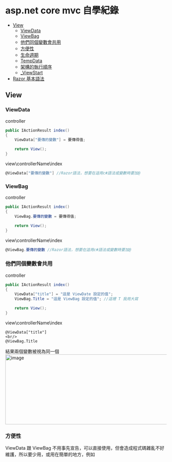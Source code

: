 # asp.net core mvc 自學紀錄
- [View](#view)
  - [ViewData](#viewdata)
  - [ViewBag](viewdbag)
  - [他們同個變數會共用](#他們同個變數會共用)
  - [方便性](#方便性)
  - [生命週期](#生命週期)
  - [TempData](#tempdata)
  - [架構的執行順序](#架構的執行順序)
  - [_ViewStart](#viewstart)
- [Razor 基本語法](#razor-基本語法)
## View
### ViewData
controller
```cs
public IActionResult index()
{
    ViewData["要傳的變數"] = 要傳得值;

    return View();
}
```
view\controllerName\index
```cs
@ViewData["要傳的變數"] //Razor語法，想要在這用c#語法或變數時要加@
```
### ViewBag
controller
```cs
public IActionResult index()
{
    ViewBag.要傳的變數 = 要傳得值;

    return View();
}
```
view\controllerName\index
```cs
@ViewBag.要傳的變數 //Razor語法，想要在這用c#語法或變數時要加@
```
### 他們同個變數會共用
controller
```cs
public IActionResult index()
{
    ViewData["title"] = "這是 ViewDate 設定的值";
    ViewBag.Title = "這是 ViewBag 設定的值"; //這裡 T 我用大寫

    return View();
}
```
view\controllerName\index
```cshtml
@ViewData["title"]
<br/>
@ViewBag.Title
```
結果兩個變數被視為同一個<br/>
<img width="675" height="218" alt="image" src="https://github.com/user-attachments/assets/e637c555-66a4-49a4-b7d1-dcc55a29e829" />
### 方便性
ViewData 跟 ViewBag 不用事先宣告，可以直接使用，但會造成程式碼雜亂不好維護，所以要少用，或用在簡單的地方，例如<title/><br/>
! 注意 ! ViewData 稍微嚴謹一點
```cs
public IActionResult Index()
{
    ViewData["number1"] = 10;
    int ViewDataNum = 10 + (int)ViewData["number1"]; //ViewData 比較嚴謹，要給型別

    ViewBag.number2 = 10;
    int ViewBagNum = 10 + ViewBag.number2;

    return View();
}
```
### 生命週期
兩個的生命週期只有一個 request，下一個 request 又是新的變數，例如我在另一個 view 使用 @ViewData["number1"]，雖然我有先載入 index 頁面，但另一個 view 就是另一個 request 了，所以另一個 view 印不出 ViewData["number1"] 的值
###TempData
用起來跟 ViewData 差不多
```cs
public IActionResult index()
{
    TempData["Temp"] = "這是 Temp 設定的值";

    return View();
}
```
他預設的生命週期是使用過一次才會消失，例如我在另一個 view 使用 @TempData["Temp"]，然後先載入 index 頁面(index 的 view 沒有印 TempData)，在載入另一個 view，TempData就出來了，但我重新整理後又不見了，因為 TempData 使用過一次就會消失，除非再載入 index 一次<br/>
先去 Home 再去 Privacy<br/>
<img width="807" height="277" alt="image" src="https://github.com/user-attachments/assets/f23d1b81-129b-4bed-a222-1d92fd2615ce" /><br/>
重新整理<br/>
<img width="781" height="297" alt="image" src="https://github.com/user-attachments/assets/ba460bd9-00f1-43ba-b1b9-4c2a4ced5c3c" /><br/>
但只要加上 TempData.Keep() 就能讓他再存在一次
```cs
public IActionResult Privacy()
{
    TempData.Keep("Temp");

    return View();
}
```
先去 Home 再去 Privacy，不管重新整理幾次他都還在，可是這時候如果我讓另一個頁面也使用 Temp，而且沒有 TempData.Keep()，他就只會出現一次，重新整理或回到 Privacy 都不會出現 Temp 了，除非回到 Home 重新設定<br/>
```cshtml
@TempData["Temp"]
```
View2 頁面<br/>
<img width="652" height="242" alt="image" src="https://github.com/user-attachments/assets/0c706422-db24-4a5f-b24a-386b032277aa" /><br/>
重新整理<br/>
<img width="778" height="320" alt="image" src="https://github.com/user-attachments/assets/74e2cdee-f6b9-4555-871b-631225377ce0" /><br/>
回到 Privacy 頁面<br/>
<img width="782" height="308" alt="image" src="https://github.com/user-attachments/assets/5993e569-8ade-484e-86bb-50e05b2aabe3" />
### 架構的執行順序
request > Controller > View > Layout(主版型)
### _ViewStart
設定主板型(版型放在View\Shared)
View\_ViewStart
```cshtml
@{
    var controller = ViewContext.RouteData.Values["controller"].ToString();

    if(controller == "Demo")
    {
        Layout = "_DemoLayout";
    }
    else
    {
        Layout = "_Layout";
    }
}
```
View\Shared\_DemoLayout
```cdhtml
<a class="navbar-brand" asp-area="" asp-controller="Home" asp-action="Index">Demo</a> //讓左上角標題變Demo
```
<img width="1346" height="371" alt="image" src="https://github.com/user-attachments/assets/8c5a974e-3fee-4b2b-9398-5852723bf9cb" /><br/>
也可以再放一個 _ViewStart 在要改版型的 controller 的 view 資料夾裡，這樣會先執行外面的 _ViewStart，再執行裡面的 _ViewStart，裡面蓋掉外面的，所以最後 Demo 的版型會以裡面的為主<br/>
<img width="213" height="524" alt="image" src="https://github.com/user-attachments/assets/c6885f5d-0f66-4fe8-b4fc-ab1b1c8abe74" /><br/>
不想用 _ViewStart，只想要某個 view 用其他版型，可以直接在 index 裡使用
View\Demo\index
```cshtml
@{
    Layout = "_DemoLayout"; //Layout = null; 代表不套版型
}

@{
    ViewData["Title"] = "Home Page";
}

<div class="text-center">
    <h1 class="display-4">Welcome</h1>
    <p>Learn about <a href="https://learn.microsoft.com/aspnet/core">building Web apps with ASP.NET Core</a>.</p>
</div>
```
## Razor 基本語法
```cshtml
@{
    string title = "在 @{ } 中可以使用 c# 語法";
    int number = 5;
}
@title : @number
```
<img width="630" height="255" alt="image" src="https://github.com/user-attachments/assets/b497172f-c4d0-48b2-be01-e15b9e2b2acc" /><br/>
if 判斷式
```cshtml
@if(number > 0)
{
    //在這邊還是寫程式碼區塊
    <div>如果今天要在這裡面顯示文字到網頁上，就寫在html標籤裡面即可</div>
    <text>如果怕破壞格式不想用html標籤，可以用text，則不會留下痕跡</text>
}
else
{
    <div>number 小於等於 0</div>
}
```
<text>沒有留下痕跡<br/>
<img width="1599" height="643" alt="image" src="https://github.com/user-attachments/assets/2c5e3c21-2139-4efb-bb7f-b2b3e30db1af" /><br/>
如果要在畫面上打小老鼠
```cshtml
<div>@@</div>//這樣會顯示一個@
```
<img width="493" height="193" alt="image" src="https://github.com/user-attachments/assets/9f25900e-1d3a-4809-af22-77a4840ffc05" /><br/>
或是
```cshtml
@{
    string 小老鼠 = "@"; //可以用中文當變數，超酷
}
<!-- 想要在@後面加文字 -->
<div>@(小老鼠)大老鼠</div>
```
<img width="537" height="230" alt="image" src="https://github.com/user-attachments/assets/fcea51af-f939-41c0-9d39-e3ac11e23815" />





